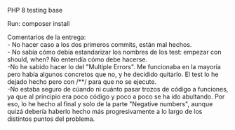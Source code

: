 PHP 8 testing base

Run: composer install

Comentarios de la entrega:<br>
    - No hacer caso a los dos primeros commits, están mal hechos.<br>
    - No sabía cómo debía estandarizar los nombres de los test: empezar con should, when? No entendía
      cómo debe hacerse.<br>
    -No he sabido hacer lo del "Multiple Errors". Me funcionaba en la mayoría pero había algunos
     concretos que no, y he decidido quitarlo. El test lo he dejado hecho pero con /**/ para que no se ejecute.<br>
    -No estaba seguro de cúando ni cuánto pasar trozos de código a funciones, ya que al principio era poco código y poco a poco se ha ido abultando. Por eso, lo he hecho 
    al final y solo de la parte "Negative numbers", aunque quizá debería haberlo hecho más progresivamente a lo largo de los distintos puntos del problema. <br>

    